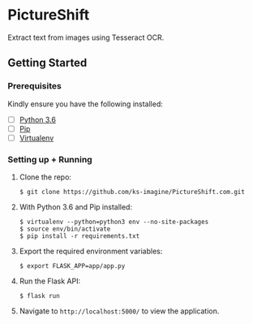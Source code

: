 # PictureShift

Extract text from images using Tesseract OCR.


## Getting Started

### Prerequisites

Kindly ensure you have the following installed:
- [ ] [Python 3.6](https://www.python.org/downloads/release/python-365/)
- [ ] [Pip](https://pip.pypa.io/en/stable/installing/)
- [ ] [Virtualenv](https://virtualenv.pypa.io/en/stable/installation/)

### Setting up + Running

1. Clone the repo:

    ```
    $ git clone https://github.com/ks-imagine/PictureShift.com.git
    ```

2. With Python 3.6 and Pip installed:

    ```
    $ virtualenv --python=python3 env --no-site-packages
    $ source env/bin/activate
    $ pip install -r requirements.txt
    ```

3. Export the required environment variables:

    ```
    $ export FLASK_APP=app/app.py
    ```

4. Run the Flask API:

    ```
    $ flask run
    ```

5. Navigate to `http://localhost:5000/` to view the application.